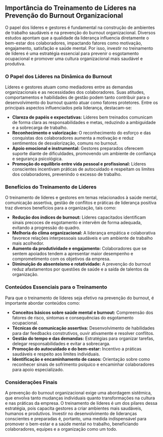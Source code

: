 
## Importância do Treinamento de Líderes na Prevenção do Burnout Organizacional

O papel dos líderes e gestores é fundamental na construção de ambientes de trabalho saudáveis e na prevenção do burnout organizacional. Diversos estudos apontam que a qualidade da liderança influencia diretamente o bem-estar dos colaboradores, impactando fatores como motivação, engajamento, satisfação e saúde mental. Por isso, investir no treinamento de líderes é uma estratégia essencial para prevenir o esgotamento ocupacional e promover uma cultura organizacional mais saudável e produtiva.

### O Papel dos Líderes na Dinâmica do Burnout

Líderes e gestores atuam como mediadores entre as demandas organizacionais e as necessidades dos colaboradores. Suas atitudes, comportamentos e habilidades de gestão podem tanto contribuir para o desenvolvimento do burnout quanto atuar como fatores protetores. Entre os principais aspectos influenciados pela liderança, destacam-se:

- **Clareza de papéis e expectativas:** Líderes bem treinados comunicam de forma clara as responsabilidades e metas, reduzindo a ambiguidade e a sobrecarga de trabalho.
- **Reconhecimento e valorização:** O reconhecimento do esforço e das conquistas dos colaboradores aumenta a motivação e reduz sentimentos de desvalorização, comuns no burnout.
- **Apoio emocional e instrumental:** Gestores preparados oferecem suporte diante de dificuldades, promovendo um ambiente de confiança e segurança psicológica.
- **Promoção do equilíbrio entre vida pessoal e profissional:** Líderes conscientes incentivam práticas de autocuidado e respeitam os limites dos colaboradores, prevenindo o excesso de trabalho.

### Benefícios do Treinamento de Líderes

O treinamento de líderes e gestores em temas relacionados à saúde mental, comunicação assertiva, gestão de conflitos e práticas de liderança positiva traz diversos benefícios para a organização, tais como:

- **Redução dos índices de burnout:** Líderes capacitados identificam sinais precoces de esgotamento e intervêm de forma adequada, evitando a progressão do quadro.
- **Melhoria do clima organizacional:** A liderança empática e colaborativa favorece relações interpessoais saudáveis e um ambiente de trabalho mais acolhedor.
- **Aumento da produtividade e engajamento:** Colaboradores que se sentem apoiados tendem a apresentar maior desempenho e comprometimento com os objetivos da empresa.
- **Diminuição do absenteísmo e rotatividade:** A prevenção do burnout reduz afastamentos por questões de saúde e a saída de talentos da organização.

### Conteúdos Essenciais para o Treinamento

Para que o treinamento de líderes seja efetivo na prevenção do burnout, é importante abordar conteúdos como:

- **Conceitos básicos sobre saúde mental e burnout:** Compreensão dos fatores de risco, sintomas e consequências do esgotamento ocupacional.
- **Técnicas de comunicação assertiva:** Desenvolvimento de habilidades para dar feedbacks construtivos, ouvir ativamente e resolver conflitos.
- **Gestão do tempo e das demandas:** Estratégias para organizar tarefas, delegar responsabilidades e evitar a sobrecarga.
- **Promoção do autocuidado e do bem-estar:** Incentivo a práticas saudáveis e respeito aos limites individuais.
- **Identificação e encaminhamento de casos:** Orientação sobre como reconhecer sinais de sofrimento psíquico e encaminhar colaboradores para apoio especializado.

### Considerações Finais

A prevenção do burnout organizacional exige uma abordagem sistêmica, que envolva tanto mudanças individuais quanto transformações na cultura e nas práticas da empresa. O treinamento de líderes é um dos pilares dessa estratégia, pois capacita gestores a criar ambientes mais saudáveis, humanos e produtivos. Investir no desenvolvimento de lideranças conscientes e preparadas é, portanto, uma medida indispensável para promover o bem-estar e a saúde mental no trabalho, beneficiando colaboradores, equipes e a organização como um todo.
```
